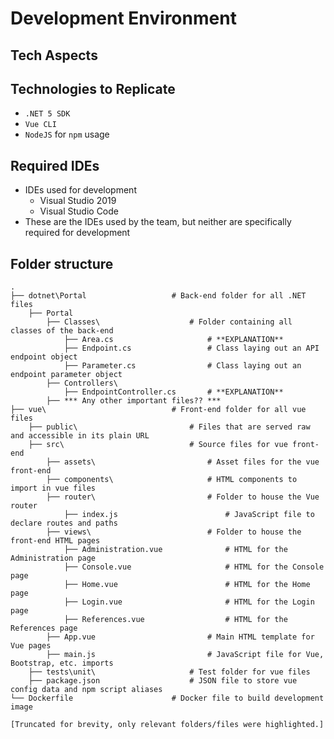 # Development Environment

## Tech Aspects

## Technologies to Replicate
- `.NET 5 SDK`
- `Vue CLI`
- `NodeJS` for `npm` usage

## Required IDEs
- IDEs used for development
    - Visual Studio 2019
    - Visual Studio Code
- These are the IDEs used by the team, but neither are specifically required for development

## Folder structure
    .
    ├── dotnet\Portal                   # Back-end folder for all .NET files
        ├── Portal
            ├── Classes\                    # Folder containing all classes of the back-end
                ├── Area.cs                     # **EXPLANATION**
                ├── Endpoint.cs                 # Class laying out an API endpoint object
                ├── Parameter.cs                # Class laying out an endpoint parameter object
            ├── Controllers\
                ├── EndpointController.cs       # **EXPLANATION**
            ├── *** Any other important files?? ***
    ├── vue\                            # Front-end folder for all vue files
        ├── public\                         # Files that are served raw and accessible in its plain URL
        ├── src\                            # Source files for vue front-end
            ├── assets\                         # Asset files for the vue front-end
            ├── components\                     # HTML components to import in vue files
            ├── router\                         # Folder to house the Vue router
                ├── index.js                        # JavaScript file to declare routes and paths
            ├── views\                          # Folder to house the front-end HTML pages
                ├── Administration.vue              # HTML for the Administration page
                ├── Console.vue                     # HTML for the Console page
                ├── Home.vue                        # HTML for the Home page
                ├── Login.vue                       # HTML for the Login page
                ├── References.vue                  # HTML for the References page
            ├── App.vue                         # Main HTML template for Vue pages
            ├── main.js                         # JavaScript file for Vue, Bootstrap, etc. imports
        ├── tests\unit\                     # Test folder for vue files
        ├── package.json                    # JSON file to store vue config data and npm script aliases
    └── Dockerfile                      # Docker file to build development image

    [Truncated for brevity, only relevant folders/files were highlighted.]
